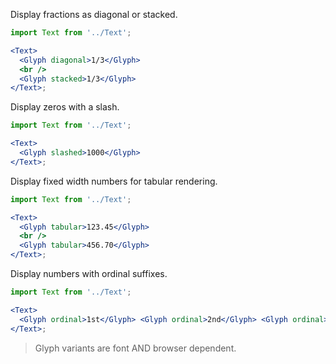 Display fractions as diagonal or stacked.

```jsx
import Text from '../Text';

<Text>
  <Glyph diagonal>1/3</Glyph>
  <br />
  <Glyph stacked>1/3</Glyph>
</Text>;
```

Display zeros with a slash.

```jsx
import Text from '../Text';

<Text>
  <Glyph slashed>1000</Glyph>
</Text>;
```

Display fixed width numbers for tabular rendering.

```jsx
import Text from '../Text';

<Text>
  <Glyph tabular>123.45</Glyph>
  <br />
  <Glyph tabular>456.70</Glyph>
</Text>;
```

Display numbers with ordinal suffixes.

```jsx
import Text from '../Text';

<Text>
  <Glyph ordinal>1st</Glyph> <Glyph ordinal>2nd</Glyph> <Glyph ordinal>3rd</Glyph>
</Text>;
```

> Glyph variants are font AND browser dependent.
